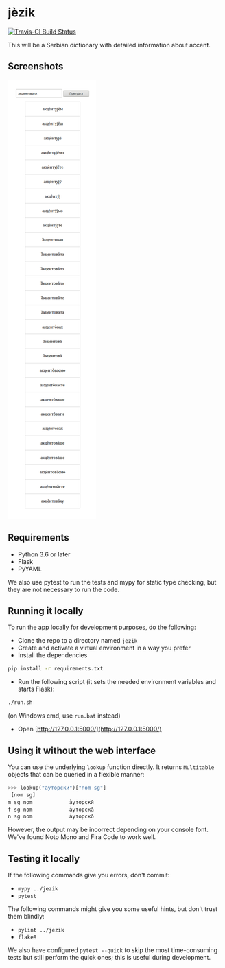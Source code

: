 # jèzik

[![Travis-CI Build Status](https://travis-ci.org/Zabolekar/jezik.svg?branch=master)](https://travis-ci.org/Zabolekar/jezik)

This will be a Serbian dictionary with detailed information about accent.

## Screenshots

![alt text](example.png "Example")

## Requirements

- Python 3.6 or later
- Flask
- PyYAML

We also use pytest to run the tests and mypy for static type checking, but they are not necessary to run the code.

## Running it locally

To run the app locally for development purposes, do the following:

* Clone the repo to a directory named `jezik`
* Create and activate a virtual environment in a way you prefer
* Install the dependencies
```bash
pip install -r requirements.txt
```
* Run the following script (it sets the needed environment variables and starts Flask):
```bash
./run.sh
```
(on Windows cmd, use `run.bat` instead)
* Open [http://127.0.0.1:5000/](http://127.0.0.1:5000/)

## Using it without the web interface

You can use the underlying `lookup` function directly. It returns `Multitable` objects that can be queried in a flexible manner:

```python
>>> lookup("ауторски")["nom sg"]
 [nom sg]
m sg nom            а̀уторскӣ
f sg nom            а̀уторска̄
n sg nom            а̀уторско̄
```

However, the output may be incorrect depending on your console font. We've found Noto Mono and Fira Code to work well.

## Testing it locally

If the following commands give you errors, don't commit:

* `mypy ../jezik`
* `pytest`

The following commands might give you some useful hints, but don't trust them blindly:

* `pylint ../jezik`
* `flake8`

We also have configured `pytest --quick` to skip the most time-consuming tests but still perform the quick ones; this is useful during development.
